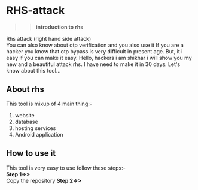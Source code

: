 # RHS-attack
 >>**introduction to rhs**

<p>Rhs attack (right hand side attack) <br>
You can also know about otp verification and you also use it
If you are a hacker you know that otp bypass is very difficult in present age.
But, it i easy if you can make it easy.
Hello, hackers i am shikhar i will show you my new and a beautiful attack rhs.
I have need to make it in  30 days.
Let's know about this tool...
</p>
<h2>About rhs </h2>
This tool is mixup of 4 main thing:-

1. website 
2. database
3. hosting services
4. Android application


<h2>How to use it</h2>
 This tool is very easy to use follow these steps:-<br>
<b>Step 1=>></b><br>
Copy the repository
<b>Step 2=>><br>





